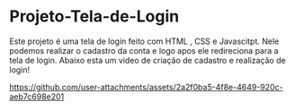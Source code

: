 # Projeto-Tela-de-Login
Este projeto é uma tela de login feito com HTML , CSS e Javascitpt. Nele podemos realizar o cadastro da conta e logo apos ele redireciona para a tela de login.
Abaixo esta um video de criação de cadastro e realização de login!

https://github.com/user-attachments/assets/2a2f0ba5-4f8e-4649-920c-aeb7c698e201

